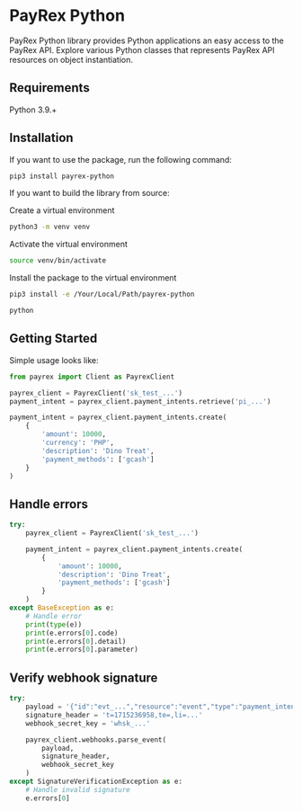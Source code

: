 # PayRex Python

PayRex Python library provides Python applications an easy access to the PayRex API. Explore various Python classes that represents PayRex API resources on object instantiation.

## Requirements

Python 3.9.+

## Installation

If you want to use the package, run the following command:

```sh
pip3 install payrex-python
```

If you want to build the library from source:

Create a virtual environment

```sh
python3 -m venv venv
```

Activate the virtual environment

```sh
source venv/bin/activate
```

Install the package to the virtual environment

```sh
pip3 install -e /Your/Local/Path/payrex-python

python
```

## Getting Started

Simple usage looks like:

```python
from payrex import Client as PayrexClient

payrex_client = PayrexClient('sk_test_...')
payment_intent = payrex_client.payment_intents.retrieve('pi_...')

payment_intent = payrex_client.payment_intents.create(
    {
        'amount': 10000,
        'currency': 'PHP',
        'description': 'Dino Treat',
        'payment_methods': ['gcash']
    }
)
```

## Handle errors

```python
try:
    payrex_client = PayrexClient('sk_test_...')

    payment_intent = payrex_client.payment_intents.create(
        {
            'amount': 10000,
            'description': 'Dino Treat',
            'payment_methods': ['gcash']
        }
    )
except BaseException as e:
    # Handle error
    print(type(e))
    print(e.errors[0].code)
    print(e.errors[0].detail)
    print(e.errors[0].parameter)
```

## Verify webhook signature

```python
try:
    payload = '{"id":"evt_...","resource":"event","type":"payment_intent.succeeded","data":{...'
    signature_header = 't=1715236958,te=,li=...'
    webhook_secret_key = 'whsk_...'

    payrex_client.webhooks.parse_event(
        payload,
        signature_header,
        webhook_secret_key
    )
except SignatureVerificationException as e:
    # Handle invalid signature
    e.errors[0]
```
